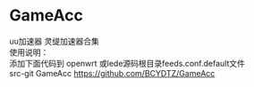 # GameAcc
uu加速器
灵缇加速器合集  
使用说明：  
添加下面代码到 openwrt 或lede源码根目录feeds.conf.default文件  
src-git GameAcc https://github.com/BCYDTZ/GameAcc
